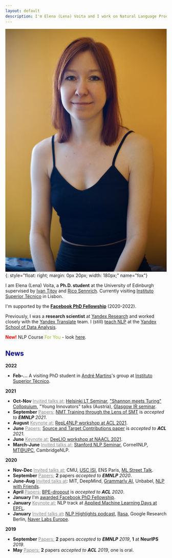 ```yaml
---
layout: default
description: I'm Elena (Lena) Voita and I work on Natural Language Processing. More details inside!
---
```


<!-- (comment) the image below can be found in img folder of this very project-->
<!--![i_am_a_fox](./img/people/lena_large-min.png){: style="float: right; margin: 0px 20px; width: 180px;" name="fox"}-->
![i_am_a_fox](./img/people/orange_lena-min.jpg){: style="float: right; margin: 0px 20px; width: 180px;" name="fox"}


<!-- <a href= onMouseOver="document.readmore_1.src='/img/people/foxie.jpeg';" onMouseOut="document.readmore_1.src='/img/people/orange_lena-min.jpg';">
<img src="/img/people/orange_lena-min.jpg" name="readmore_1" width=204px height=240px></a> -->


I am Elena (Lena) Voita, a __Ph.D. student__ at the University of Edinburgh supervised by [Ivan Titov]({{site:ivan_page}}) and [Rico Sennrich]({{site.rico_page}}). Currently visiting [Instituto Superior Técnico](https://tecnico.ulisboa.pt/pt/) in Lisbon.

I'm supported by the [__Facebook PhD Fellowship__](https://research.fb.com/blog/2020/01/announcing-the-recipients-of-the-2020-facebook-fellowship-awards/) (2020-2022).

Previously, I was a __research scientist__ at [Yandex Research]({{site.yandex_research_main}}) and worked closely with the [Yandex Translate](https://translate.yandex.com) team<a onMouseOver="document.fox.src='/img/people/foxie.jpeg';" onMouseOut="document.fox.src='/img/people/orange_lena-min.jpg';">.</a>
I (still) [teach NLP](https://github.com/yandexdataschool/nlp_course) at the [Yandex School of Data Analysis](https://yandexdataschool.com).

<span style="color:red">__New!__</span>    NLP Course <span style="color:#92bf32">For You</span> - look [here](https://lena-voita.github.io/nlp_course.html).

## <span style="color:darkblue">News </span>

__2022__

* __Feb-...__ A visiting PhD student in [André Martins](https://andre-martins.github.io)'s group at [Instituto Superior Técnico](https://tecnico.ulisboa.pt/pt/). 

__2021__

* __Oct-Nov__ <span style="color:#888"><u>Invited talks at:</u></span> [Helsinki LT Seminar](https://blogs.helsinki.fi/language-technology/research-seminar/), ["Shannon meets Turing" Colloquium](https://www.youtube.com/channel/UCjltmKOomhdXQELWi6asoBg), "Young Innovators" talks (Austria), [Glasgow IR seminar](https://samoa.dcs.gla.ac.uk/events/viewtalk.jsp?id=18008).
* __September__ <span style="color:#888"><u>Papers:</u></span> [NMT Training through the Lens of SMT](https://arxiv.org/abs/2109.01396) is _accepted to __EMNLP__ 2021_.
* __August__ <span style="color:#888"><u>Keynote at:</u></span> [RepL4NLP workshop at ACL 2021](https://sites.google.com/view/repl4nlp-2021/home).
* __June__ <span style="color:#888"><u>Papers:</u></span> [Source and Target Contributions paper](https://arxiv.org/pdf/2010.10907.pdf) is _accepted to __ACL__ 2021_.
* __June__ <span style="color:#888"><u>Keynote at:</u></span> [DeeLIO workshop at NAACL 2021](https://sites.google.com/view/deelio-ws/).
* __March-June__ <span style="color:#888"><u>Invited talks at:</u></span> [Stanford NLP Seminar](https://nlp.stanford.edu/seminar/), CornellNLP, [MT@UPC](https://mt.cs.upc.edu/seminars/), CambridgeNLP.

__2020__
* __Nov-Dec__ <span style="color:#888"><u>Invited talks at:</u></span> CMU, [USC ISI](https://nlg.isi.edu/nl-seminar/), ENS Paris, [ML Street Talk](https://www.youtube.com/watch?v=Q0kN_ZHHDQY).
* __September__ <span style="color:#888"><u>Papers:</u></span> __2__ papers _accepted to __EMNLP__ 2020_.
* __June-Aug__ <span style="color:#888"><u>Invited talks at</u></span>: MIT, DeepMind, [Grammarly AI](https://grammarly.ai/information-theoretic-probing-with-minimum-description-length/), Unbabel, [NLP with Friends](https://nlpwithfriends.com).
* __April__ <span style="color:#888"><u>Papers:</u></span> [BPE-dropout](https://arxiv.org/pdf/1910.13267.pdf) is _accepted to __ACL__ 2020_. 
* __January__ I'm [awarded Facebook PhD Fellowship](https://research.fb.com/blog/2020/01/announcing-the-recipients-of-the-2020-facebook-fellowship-awards/).
* __January__ <span style="color:#888"><u>Keynote at:</u></span> NLP track at [Applied Machine Learning Days at EPFL](https://appliedmldays.org/tracks/ai-nlp).
* __January__ <span style="color:#888"><u>Invited talks at</u></span>: [NLP Highlights podcast](https://soundcloud.com/nlp-highlights/98-analyzing-information-flow-in-transformers-with-elena-voita), [Rasa](https://www.meetup.com/ru-RU/Bots-Berlin-Build-better-conversational-interfaces-with-AI/events/267058207/), Google Research Berlin, [Naver Labs Europe](https://europe.naverlabs.com/research/seminars/analyzing-information-flow-in-transformers/).

__2019__
* __September__ <span style="color:#888"><u>Papers:</u></span> __2__ papers _accepted to __EMNLP__ 2019_, __1__ at __NeurIPS__ _2019_.
* __May__ <span style="color:#888"><u>Papers:</u></span> __2__ papers _accepted to __ACL__ 2019_, one is oral.

<!-- * 08/2021 <span style="color:#888"><u>Keynote at</u></span>: [RepL4NLP workshop at ACL 2021](https://sites.google.com/view/repl4nlp-2021/home).
* 06/2021 Our [Source and Target Contributions paper](https://arxiv.org/pdf/2010.10907.pdf) is _accepted to __ACL__ 2021_.
* 06/2021 <span style="color:#888"><u>Keynote at</u></span>: [DeeLIO workshop at NAACL 2021](https://sites.google.com/view/deelio-ws/).
* 03-06/2021 <span style="color:#888"><u>Invited talks at</u></span>: [Stanford NLP Seminar](https://nlp.stanford.edu/seminar/), CornellNLP, [MT@UPC](https://mt.cs.upc.edu/seminars/), CambridgeNLP.
* 10-12/2020 <span style="color:#888"><u>Invited talks at</u></span>: CMU, [USC ISI](https://nlg.isi.edu/nl-seminar/), ENS Paris, [ML Street Talk](https://www.youtube.com/watch?v=Q0kN_ZHHDQY).
* 09/2020 __2__ papers _accepted to __EMNLP__ 2020_.
* 06-08/2020 <span style="color:#888"><u>Invited talks at</u></span>: MIT, DeepMind, [Grammarly AI](https://grammarly.ai/information-theoretic-probing-with-minimum-description-length/), Unbabel, [NLP with Friends](https://nlpwithfriends.com).
* 04/2020 Our [BPE-dropout](https://arxiv.org/pdf/1910.13267.pdf) is _accepted to __ACL__ 2020_. 
* 01/2020 I'm [awarded Facebook PhD Fellowship](https://research.fb.com/blog/2020/01/announcing-the-recipients-of-the-2020-facebook-fellowship-awards/).
* 01/2020 <span style="color:#888"><u>Keynote at</u></span>: NLP track at [Applied Machine Learning Days at EPFL](https://appliedmldays.org/tracks/ai-nlp).
* 01/2020 <span style="color:#888"><u>Invited talks at</u></span>: [NLP Highlights podcast](https://soundcloud.com/nlp-highlights/98-analyzing-information-flow-in-transformers-with-elena-voita), [Rasa](https://www.meetup.com/ru-RU/Bots-Berlin-Build-better-conversational-interfaces-with-AI/events/267058207/), Google Research Berlin, [Naver Labs Europe](https://europe.naverlabs.com/research/seminars/analyzing-information-flow-in-transformers/).
* 08-09/2019 __2__ papers _accepted to __EMNLP__ 2019_, one at __NeurIPS__ _2019_.
* 05/2019 __2__ papers _accepted to __ACL__ 2019_, one is oral.-->

